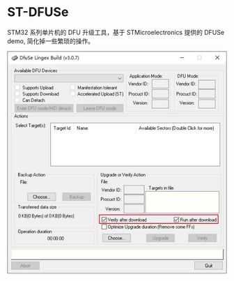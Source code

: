 # ST-DFUSe
STM32 系列单片机的 DFU 升级工具，基于 STMicroelectronics 提供的 DFUSe demo, 简化掉一些繁琐的操作。

![image](https://github.com/lingex/ST-DFUSe/blob/main/Pic/V3.0.7.jpg)
